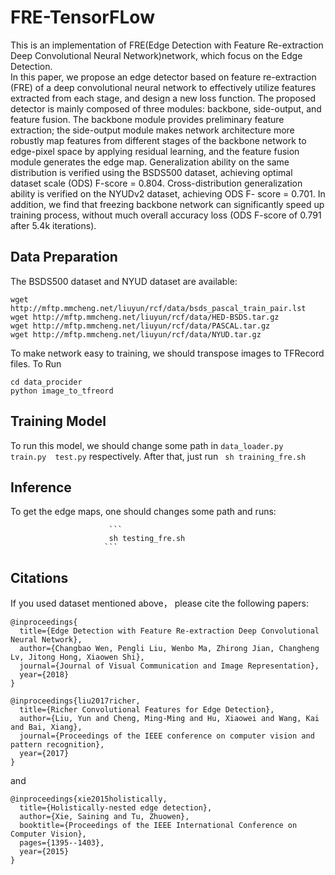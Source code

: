 # FRE-TensorFLow
This is an implementation of FRE(Edge Detection with Feature Re-extraction Deep Convolutional Neural Network)network, which focus on the Edge Detection.<br>
In this paper, we propose an edge detector based on feature re-extraction (FRE) of a deep convolutional neural network to effectively utilize features extracted from each stage, and design a new loss function. The proposed detector is mainly composed of three modules: backbone, side-output, and feature fusion. The backbone module provides preliminary feature extraction; the side-output module makes network architecture more robustly map features from different stages of the backbone network to edge-pixel space by applying residual learning, and the feature fusion module generates the edge map. Generalization ability on the same distribution is verified using the BSDS500 dataset, achieving optimal dataset scale (ODS) F-score = 0.804. Cross-distribution generalization ability is verified on the NYUDv2 dataset, achieving ODS F- score = 0.701. In addition, we find that freezing backbone network can significantly speed up training process, without much overall accuracy loss (ODS F-score of 0.791 after 5.4k iterations).
## Data Preparation
The BSDS500 dataset and NYUD dataset are available:
```
wget http://mftp.mmcheng.net/liuyun/rcf/data/bsds_pascal_train_pair.lst
wget http://mftp.mmcheng.net/liuyun/rcf/data/HED-BSDS.tar.gz
wget http://mftp.mmcheng.net/liuyun/rcf/data/PASCAL.tar.gz
wget http://mftp.mmcheng.net/liuyun/rcf/data/NYUD.tar.gz
```

To make network easy to training, we should transpose images to TFRecord files.
To Run
```
cd data_procider
python image_to_tfreord
```
## Training Model
To run this model, we should change some path in ```data_loader.py   train.py  test.py``` respectively.
After that, just run 
                          ``` 
                          sh training_fre.sh
                         ```
## Inference
To get the edge maps, one should changes some path and runs:

                          ``` 
                          sh testing_fre.sh
                         ```
## Citations
If you used dataset mentioned above， please cite the following papers:
```
@inproceedings{
  title={Edge Detection with Feature Re-extraction Deep Convolutional Neural Network},
  author={Changbao Wen, Pengli Liu, Wenbo Ma, Zhirong Jian, Changheng Lv, Jitong Hong, Xiaowen Shi},
  journal={Journal of Visual Communication and Image Representation},
  year={2018}
}
```
```
@inproceedings{liu2017richer,
  title={Richer Convolutional Features for Edge Detection},
  author={Liu, Yun and Cheng, Ming-Ming and Hu, Xiaowei and Wang, Kai and Bai, Xiang},
  journal={Proceedings of the IEEE conference on computer vision and pattern recognition},
  year={2017}
}
```
and 
```
@inproceedings{xie2015holistically,
  title={Holistically-nested edge detection},
  author={Xie, Saining and Tu, Zhuowen},
  booktitle={Proceedings of the IEEE International Conference on Computer Vision},
  pages={1395--1403},
  year={2015}
}
```
